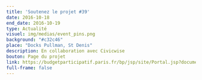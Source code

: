 ```yaml
---
title: 'Soutenez le projet #39'
date: 2016-10-18
end_date: 2016-10-19
type: Actualité
visuel: img/medias/event_pins.png
background: "#c32c46"
place: "Docks Pullman, St Denis"
description: En collaboration avec Civicwise
bouton: Page du projet
link: https://budgetparticipatif.paris.fr/bp/jsp/site/Portal.jsp?document_id=2495&portlet_id=158
full-frame: false
---
```


